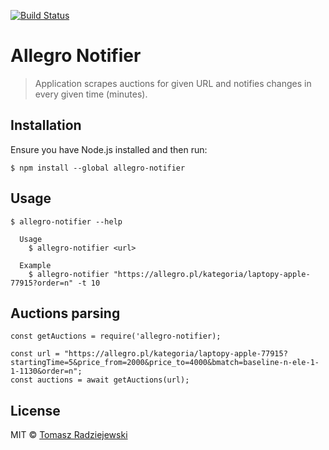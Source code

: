 [![Build Status](https://travis-ci.org/tradziej/allegro-notifier.svg?branch=master)](https://travis-ci.org/tradziej/allegro-notifier)

Allegro Notifier
================

> Application scrapes auctions for given URL and notifies changes in every given time (minutes).


Installation
------------

Ensure you have Node.js installed and then run:

```
$ npm install --global allegro-notifier
```


Usage
-----

```
$ allegro-notifier --help

  Usage
    $ allegro-notifier <url>

  Example
    $ allegro-notifier "https://allegro.pl/kategoria/laptopy-apple-77915?order=n" -t 10
```

Auctions parsing
----------------
```
const getAuctions = require('allegro-notifier);

const url = "https://allegro.pl/kategoria/laptopy-apple-77915?startingTime=5&price_from=2000&price_to=4000&bmatch=baseline-n-ele-1-1-1130&order=n";
const auctions = await getAuctions(url);
```


License
-------

MIT © [Tomasz Radziejewski](https://tomasz.xyz)
